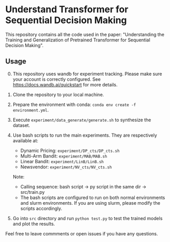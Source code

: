 # Understand Transformer for Sequential Decision Making

This repository contains all the code used in the paper: "Understanding the Training and Generalization of Pretrained Transformer for Sequential Decision Making".


## Usage

0. This repository uses wandb for experiment tracking. Please make sure your account is correctly configured. See https://docs.wandb.ai/quickstart for more details.
1. Clone the repository to your local machine.
2. Prepare the environment with conda: `conda env create -f environment.yml`.
3. Execute `experiment/data_generate/generate.sh` to synthesize the dataset.
4. Use bash scripts to run the main experiments. They are respectively available at:
    - Dynamic Pricing: `experiment/DP_cts/DP_cts.sh`
    - Multi-Arm Bandit: `experiment/MAB/MAB.sh`
    - Linear Bandit: `experiment/LinB/LinB.sh`
    - Newsvendor: `experiment/NV_cts/NV_cts.sh`

    Note:
    - Calling sequence: bash script -> py script in the same dir -> src/train.py
    - The bash scripts are configured to run on both normal environments and slurm environments. If you are using slurm, please modify the scripts accordingly.
5. Go into `src` directory and run `python test.py` to test the trained models and plot the results.

Feel free to leave commments or open issues if you have any questions.

